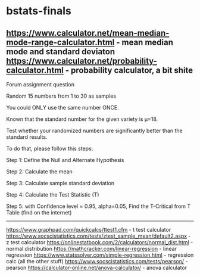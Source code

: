 # bstats-finals
https://www.calculator.net/mean-median-mode-range-calculator.html - mean median mode and standard deviaton
https://www.calculator.net/probability-calculator.html - probability calculator, a bit shite
--------------------------------------------------------------------------------------------------------------
Forum assignment question

Random 15 numbers from 1 to 30 as samples

You could ONLY use the same number ONCE.

Known that the standard number for the given variety is µ=18.



Test whether your randomized numbers are significantly better than the standard results.

To do that, please follow this steps:

Step 1: Define the Null and Alternate Hypothesis

Step 2: Calculate the mean

Step 3: Calculate sample standard deviation

Step 4: Calculate the Test Statistic (T)

Step 5: with Confidence level = 0.95, alpha=0.05, Find the T-Critical from T Table (find on the internet)

--------------------------------------------------------------------------------------------------------------

https://www.graphpad.com/quickcalcs/ttest1.cfm - t test calculator
https://www.socscistatistics.com/tests/ztest_sample_mean/default2.aspx - z test calculator
https://onlinestatbook.com/2/calculators/normal_dist.html - normal distribution
https://mathcracker.com/linear-regression - linear regression
https://www.statssolver.com/simple-regression.html - regression calc (all the other stuff)
https://www.socscistatistics.com/tests/pearson/ - pearson
https://calculator-online.net/anova-calculator/ - anova calculator
